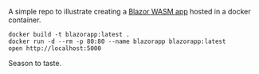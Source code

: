 A simple repo to illustrate creating a [Blazor WASM app](https://devblogs.microsoft.com/aspnet/blazor-webassembly-3-2-0-release-candidate-now-available/) hosted in a docker container.

```
docker build -t blazorapp:latest .
docker run -d --rm -p 80:80 --name blazorapp blazorapp:latest
open http://localhost:5000
```
Season to taste.